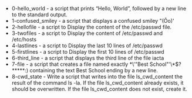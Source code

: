 - 0-hello_world - a script that prints “Hello, World”, followed by a new line to the standard output.
- 1-confused_smiley - a script that displays a confused smiley "(Ôo)'
- 2-hellofile - a script to Display the content of the /etc/passwd file.
- 3-twofiles - a script to Display the content of /etc/passwd and /etc/hosts
- 4-lastlines - a script to Display the last 10 lines of /etc/passwd
- 5-firstlines - a script to Display the first 10 lines of /etc/passwd
- 6-third_line - a script that displays the third line of the file iacta
- 7-file - a script that creates a file named exactly \*\\'"Best School"\'\\*$\?\*\*\*\*\*:) containing the text Best School ending by a new line.
- 8-cwd_state - Write a script that writes into the file ls_cwd_content the result of the command ls -la. If the file ls_cwd_content already exists, it should be overwritten.
 If the file ls_cwd_content does not exist, create it.